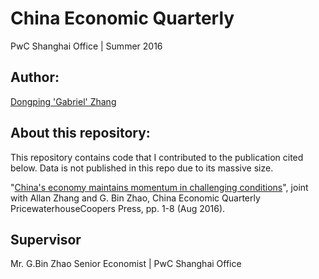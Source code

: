 # China Economic Quarterly
PwC Shanghai Office | Summer 2016

## Author:
[Dongping 'Gabriel' Zhang](https://github.com/dpzhang)

## About this repository:
This repository contains code that I contributed to the publication cited 
below. Data is not published in this repo due to its massive size.

"[China's economy maintains momentum in challenging conditions](https://www.pwccn.com/en/about-us/chinas-economy-maintains-momentum-in-challenging-conditions.html)", joint with Allan Zhang and G. Bin Zhao, China Economic Quarterly PricewaterhouseCoopers Press, pp. 1-8 (Aug 2016).

## Supervisor
Mr. G.Bin Zhao
Senior Economist | PwC Shanghai Office
